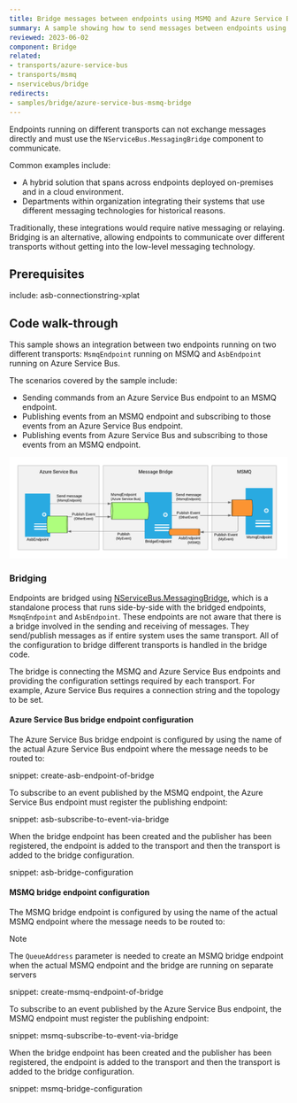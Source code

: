 ```yaml
---
title: Bridge messages between endpoints using MSMQ and Azure Service Bus
summary: A sample showing how to send messages between endpoints using different transports
reviewed: 2023-06-02
component: Bridge
related:
- transports/azure-service-bus
- transports/msmq
- nservicebus/bridge
redirects:
- samples/bridge/azure-service-bus-msmq-bridge
---
```


Endpoints running on different transports can not exchange messages directly and must use the `NServiceBus.MessagingBridge` component to communicate.

Common examples include:

* A hybrid solution that spans across endpoints deployed on-premises and in a cloud environment.
* Departments within organization integrating their systems that use different messaging technologies for historical reasons.

Traditionally, these integrations would require native messaging or relaying. Bridging is an alternative, allowing endpoints to communicate over different transports without getting into the low-level messaging technology.

## Prerequisites

include: asb-connectionstring-xplat

## Code walk-through

This sample shows an integration between two endpoints running on two different transports: `MsmqEndpoint` running on MSMQ and `AsbEndpoint` running on Azure Service Bus.

The scenarios covered by the sample include:

* Sending commands from an Azure Service Bus endpoint to an MSMQ endpoint.
* Publishing events from an MSMQ endpoint and subscribing to those events from an Azure Service Bus endpoint.
* Publishing events from Azure Service Bus and subscribing to those events from an MSMQ endpoint.

![msmq to azure service bus messaging bridge sample](msmq-to-azure-service-bus-transport-bridge-sample.png 'width=500')

### Bridging

Endpoints are bridged using [NServiceBus.MessagingBridge](/nservicebus/bridge/), which is a standalone process that runs side-by-side with the bridged endpoints, `MsmqEndpoint` and `AsbEndpoint`.  These endpoints are not aware that there is a bridge involved in the sending and receiving of messages.  They send/publish messages as if entire system uses the same transport.  All of the configuration to bridge different transports is handled in the bridge code.

The bridge is connecting the MSMQ and Azure Service Bus endpoints and providing the configuration settings required by each transport. For example, Azure Service Bus requires a connection string and the topology to be set.

#### Azure Service Bus bridge endpoint configuration

The Azure Service Bus bridge endpoint is configured by using the name of the actual Azure Service Bus endpoint where the message needs to be routed to:

snippet: create-asb-endpoint-of-bridge

To subscribe to an event published by the MSMQ endpoint, the Azure Service Bus endpoint must register the publishing endpoint:

snippet: asb-subscribe-to-event-via-bridge

When the bridge endpoint has been created and the publisher has been registered, the endpoint is added to the transport and then the transport is added to the bridge configuration.

snippet: asb-bridge-configuration

#### MSMQ bridge endpoint configuration

The MSMQ bridge endpoint is configured by using the name of the actual MSMQ endpoint where the message needs to be routed to:

> [!NOTE]
> The `QueueAddress` parameter is needed to create an MSMQ bridge endpoint when the actual MSMQ endpoint and the bridge are running on separate servers

snippet: create-msmq-endpoint-of-bridge

To subscribe to an event published by the Azure Service Bus endpoint, the MSMQ endpoint must register the publishing endpoint:

snippet: msmq-subscribe-to-event-via-bridge

When the bridge endpoint has been created and the publisher has been registered, the endpoint is added to the transport and then the transport is added to the bridge configuration.

snippet: msmq-bridge-configuration





